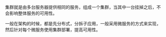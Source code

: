 集群就是由多台服务器提供相同的服务，组成一个集群，当其中一台挂掉之后，不会影响整体服务的可用性。

一般在架构的时候，都是先分布式，分拆子应用，一般采用微服务的方式来实现，然后针对每个微服务使用集群部署，提高可用性。

